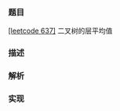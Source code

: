### 题目

[[leetcode 637]](https://leetcode-cn.com/problems/average-of-levels-in-binary-tree/) 二叉树的层平均值

### 描述

### 解析

### 实现

